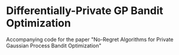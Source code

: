 # Differentially-Private GP Bandit Optimization
Accompanying code for the paper "No-Regret Algorithms for Private Gaussian Process Bandit Optimization"
